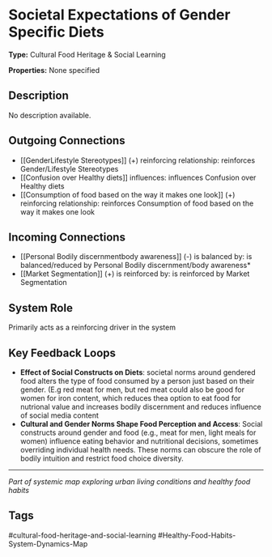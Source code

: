 # Societal Expectations of Gender Specific Diets

**Type:** Cultural Food Heritage & Social Learning

**Properties:** None specified

## Description
No description available.

## Outgoing Connections
- [[GenderLifestyle Stereotypes]] (+) reinforcing relationship: reinforces Gender/Lifestyle Stereotypes
- [[Confusion over Healthy diets]] influences: influences Confusion over Healthy diets
- [[Consumption of food based on the way it makes one look]] (+) reinforcing relationship: reinforces Consumption of food based on the way it makes one look

## Incoming Connections
- [[Personal Bodily discernmentbody awareness]] (-) is balanced by: is balanced/reduced by Personal Bodily discernment/body awareness*
- [[Market Segmentation]] (+) is reinforced by: is reinforced by Market Segmentation

## System Role
Primarily acts as a reinforcing driver in the system

## Key Feedback Loops
- **Effect of Social Constructs on Diets**: societal norms around gendered food alters the type of food consumed by a person just based on their gender. (E.g red meat for men, but red meat could also be good for women for iron content, which reduces thea option to eat food for nutrional value and increases bodily discernment and reduces influence of social media content
- **Cultural and Gender Norms Shape Food Perception and Access**: Social constructs around gender and food (e.g., meat for men, light meals for women) influence eating behavior and nutritional decisions, sometimes overriding individual health needs. These norms can obscure the role of bodily intuition and restrict food choice diversity.

---
*Part of systemic map exploring urban living conditions and healthy food habits*

## Tags
#cultural-food-heritage-and-social-learning #Healthy-Food-Habits-System-Dynamics-Map
